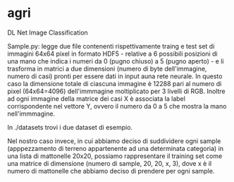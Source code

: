 # agri
DL Net Image Classification


Sample.py: legge due file contenenti rispettivamente traing e test set di immagini 64x64 pixel in formato HDF5 - relative a 6 possibili posizioni 
di una mano che indica i numeri da 0 (pugno chiuso) a 5 (pugno aperto) - e li trasforma in matrici a due dimensioni (numero di byte dell'immagine, 
numero di casi) pronti per essere dati in input auna rete neurale.
In questo caso la dimensione totale di ciascuna immagine è 12288 pari al numero di pixel (64x64=4096) dell'immmagine moltiplicato per 3 livelli di RGB.
Inoltre ad ogni immagine della matrice dei casi X è associata la label corrispondente nel vettore Y, 
ovvero il numero da 0 a 5 che mostra la mano nell'immmagine.

In ./datasets trovi i due dataset di esempio.

Nel nostro caso invece, in cui abbiamo deciso di suddividere ogni sample (apppezzamento di terreno appartenente ad una determinata categoria) 
in una lista di mattonelle 20x20, possiamo rappresentare il training set come una matrice di dimensione (numero di sample, 20, 20, x, 3), 
dove x è il numero di mattonelle che abbiamo deciso di prendere per ogni sample.
